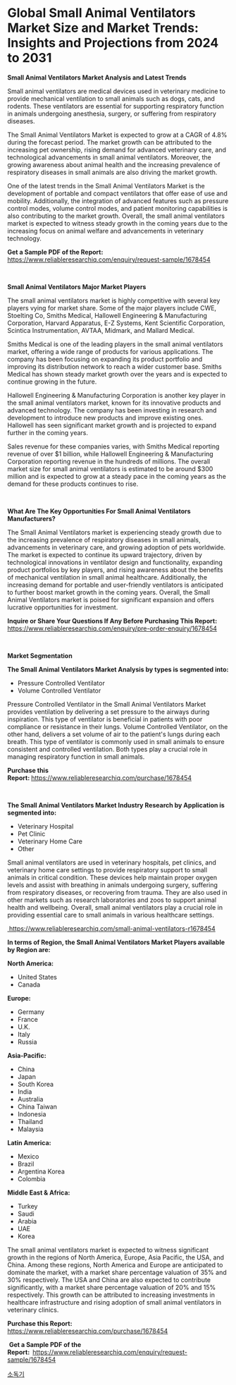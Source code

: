 <p><h1>Global Small Animal Ventilators Market Size and Market Trends: Insights and Projections from 2024 to 2031</h1></p><p><strong>Small Animal Ventilators Market Analysis and Latest Trends</strong></p>
<p><p>Small animal ventilators are medical devices used in veterinary medicine to provide mechanical ventilation to small animals such as dogs, cats, and rodents. These ventilators are essential for supporting respiratory function in animals undergoing anesthesia, surgery, or suffering from respiratory diseases.</p><p>The Small Animal Ventilators Market is expected to grow at a CAGR of 4.8% during the forecast period. The market growth can be attributed to the increasing pet ownership, rising demand for advanced veterinary care, and technological advancements in small animal ventilators. Moreover, the growing awareness about animal health and the increasing prevalence of respiratory diseases in small animals are also driving the market growth.</p><p>One of the latest trends in the Small Animal Ventilators Market is the development of portable and compact ventilators that offer ease of use and mobility. Additionally, the integration of advanced features such as pressure control modes, volume control modes, and patient monitoring capabilities is also contributing to the market growth. Overall, the small animal ventilators market is expected to witness steady growth in the coming years due to the increasing focus on animal welfare and advancements in veterinary technology.</p></p>
<p><strong>Get a Sample PDF of the Report:&nbsp;</strong> <a href="https://www.reliableresearchiq.com/enquiry/request-sample/1678454">https://www.reliableresearchiq.com/enquiry/request-sample/1678454</a></p>
<p>&nbsp;</p>
<p><strong>Small Animal Ventilators Major Market Players</strong></p>
<p><p>The small animal ventilators market is highly competitive with several key players vying for market share. Some of the major players include CWE, Stoelting Co, Smiths Medical, Hallowell Engineering & Manufacturing Corporation, Harvard Apparatus, E-Z Systems, Kent Scientific Corporation, Scintica Instrumentation, AVTAA, Midmark, and Mallard Medical.</p><p>Smiths Medical is one of the leading players in the small animal ventilators market, offering a wide range of products for various applications. The company has been focusing on expanding its product portfolio and improving its distribution network to reach a wider customer base. Smiths Medical has shown steady market growth over the years and is expected to continue growing in the future.</p><p>Hallowell Engineering & Manufacturing Corporation is another key player in the small animal ventilators market, known for its innovative products and advanced technology. The company has been investing in research and development to introduce new products and improve existing ones. Hallowell has seen significant market growth and is projected to expand further in the coming years.</p><p>Sales revenue for these companies varies, with Smiths Medical reporting revenue of over $1 billion, while Hallowell Engineering & Manufacturing Corporation reporting revenue in the hundreds of millions. The overall market size for small animal ventilators is estimated to be around $300 million and is expected to grow at a steady pace in the coming years as the demand for these products continues to rise.</p></p>
<p>&nbsp;</p>
<p><strong>What Are The Key Opportunities For Small Animal Ventilators Manufacturers?</strong></p>
<p><p>The Small Animal Ventilators market is experiencing steady growth due to the increasing prevalence of respiratory diseases in small animals, advancements in veterinary care, and growing adoption of pets worldwide. The market is expected to continue its upward trajectory, driven by technological innovations in ventilator design and functionality, expanding product portfolios by key players, and rising awareness about the benefits of mechanical ventilation in small animal healthcare. Additionally, the increasing demand for portable and user-friendly ventilators is anticipated to further boost market growth in the coming years. Overall, the Small Animal Ventilators market is poised for significant expansion and offers lucrative opportunities for investment.</p></p>
<p><strong>Inquire or Share Your Questions If Any Before Purchasing This Report:</strong> <a href="https://www.reliableresearchiq.com/enquiry/pre-order-enquiry/1678454">https://www.reliableresearchiq.com/enquiry/pre-order-enquiry/1678454</a></p>
<p>&nbsp;</p>
<p><strong>Market Segmentation</strong></p>
<p><strong>The Small Animal Ventilators Market Analysis by types is segmented into:</strong></p>
<p><ul><li>Pressure Controlled Ventilator</li><li>Volume Controlled Ventilator</li></ul></p>
<p><p>Pressure Controlled Ventilator in the Small Animal Ventilators Market provides ventilation by delivering a set pressure to the airways during inspiration. This type of ventilator is beneficial in patients with poor compliance or resistance in their lungs. Volume Controlled Ventilator, on the other hand, delivers a set volume of air to the patient's lungs during each breath. This type of ventilator is commonly used in small animals to ensure consistent and controlled ventilation. Both types play a crucial role in managing respiratory function in small animals.</p></p>
<p><strong>Purchase this Report:&nbsp;</strong><a href="https://www.reliableresearchiq.com/purchase/1678454">https://www.reliableresearchiq.com/purchase/1678454</a></p>
<p>&nbsp;</p>
<p><strong>The Small Animal Ventilators Market Industry Research by Application is segmented into:</strong></p>
<p><ul><li>Veterinary Hospital</li><li>Pet Clinic</li><li>Veterinary Home Care</li><li>Other</li></ul></p>
<p><p>Small animal ventilators are used in veterinary hospitals, pet clinics, and veterinary home care settings to provide respiratory support to small animals in critical condition. These devices help maintain proper oxygen levels and assist with breathing in animals undergoing surgery, suffering from respiratory diseases, or recovering from trauma. They are also used in other markets such as research laboratories and zoos to support animal health and wellbeing. Overall, small animal ventilators play a crucial role in providing essential care to small animals in various healthcare settings.</p></p>
<p><a href="https://www.reliableresearchiq.com/small-animal-ventilators-r1678454">&nbsp;https://www.reliableresearchiq.com/small-animal-ventilators-r1678454</a></p>
<p><strong>In terms of Region, the Small Animal Ventilators Market Players available by Region are:</strong></p>
<p>
    <p> <strong> North America: </strong>
        <ul>
            <li>United States</li>
            <li>Canada</li>
        </ul>
        </p> 
    <p> <strong> Europe: </strong>
        <ul>
            <li>Germany</li>
            <li>France</li>
            <li>U.K.</li>
            <li>Italy</li>
            <li>Russia</li>
        </ul>
        </p> 
    <p> <strong> Asia-Pacific: </strong>
        <ul>
            <li>China</li>
            <li>Japan</li>
            <li>South Korea</li>
            <li>India</li>
            <li>Australia</li>
            <li>China Taiwan</li>
            <li>Indonesia</li>
            <li>Thailand</li>
            <li>Malaysia</li>
        </ul>
        </p> 
    <p> <strong> Latin America: </strong>
        <ul>
            <li>Mexico</li>
            <li>Brazil</li>
            <li>Argentina Korea</li>
            <li>Colombia</li>
        </ul>
        </p> 
    <p> <strong> Middle East & Africa: </strong>
        <ul>
            <li>Turkey</li>
            <li>Saudi</li>
            <li>Arabia</li>
            <li>UAE</li>
            <li>Korea</li>
        </ul>
    </p>
    </p>
<p><p>The small animal ventilators market is expected to witness significant growth in the regions of North America, Europe, Asia Pacific, the USA, and China. Among these regions, North America and Europe are anticipated to dominate the market, with a market share percentage valuation of 35% and 30% respectively. The USA and China are also expected to contribute significantly, with a market share percentage valuation of 20% and 15% respectively. This growth can be attributed to increasing investments in healthcare infrastructure and rising adoption of small animal ventilators in veterinary clinics.</p></p>
<p><strong>Purchase this Report: </strong><a href="https://www.reliableresearchiq.com/purchase/1678454">https://www.reliableresearchiq.com/purchase/1678454</a></p>
<p>&nbsp;<strong>Get a Sample PDF of the Report:&nbsp;&nbsp;</strong><a href="https://www.reliableresearchiq.com/enquiry/request-sample/1678454">https://www.reliableresearchiq.com/enquiry/request-sample/1678454</a></p>
<p><strong></strong></p>
<p><p><a href="https://github.com/vdhdwjyp90142/Market-Research-Report-List-3/blob/main/146693074622.md">소독기</a></p></p>